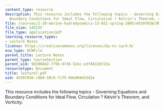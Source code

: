 ```yaml
---
content_type: resource
description: This resource includes the following topics - Governing Equations and
  Boundary Conditions for Ideal Flow, Circulation ? Kelvin's Theorem, and Vorticity.
file: /courses/2-20-marine-hydrodynamics-13-021-spring-2005/45397036c9b058c97cf569e904e53d2e_lecture7.pdf
file_size: 145235
file_type: application/pdf
learning_resource_types:
- Lecture Notes
license: https://creativecommons.org/licenses/by-nc-sa/4.0/
ocw_type: OCWFile
parent_title: Lecture Notes
parent_type: CourseSection
parent_uid: 9d206842-775b-9736-52ec-e3f48328722a
resourcetype: Document
title: lecture7.pdf
uid: 45397036-c9b0-58c9-7cf5-69e904e53d2e
---
```

This resource includes the following topics - Governing Equations and Boundary Conditions for Ideal Flow, Circulation ? Kelvin's Theorem, and Vorticity.